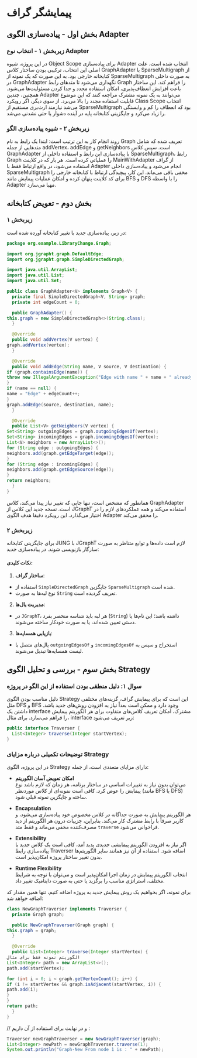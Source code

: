 # پیمایشگر گراف

## بخش اول - پیاده‌سازی الگوی Adapter

### زیربخش ۱ - انتخاب نوع Adapter

در این پروژه، شیوه Object Scope برای پیاده‌سازی Adapter انتخاب شده است. علت اصلی این انتخاب، ترکیبی بودن ساختار کلاس GraphAdapter با SparseMultigraph از کتابخانه خارجی بود. به این صورت که یک نمونه از SparseMultigraph به صورت داخلی در GraphAdapter نگهداری می‌شود تا متدهای رابط Graph را فراهم کند. این ساختار باعث افزایش انعطاف‌پذیری، امکان استفاده مجدد و جدا کردن مسئولیت‌ها می‌شود. همچنین، چندین Adapter می‌توانند به یک نمونه مشترک مراجعه کنند که این موضوع قابلیت استفاده مجدد را بالا می‌برد. از سوی دیگر، اگر رویکرد Class Scope انتخاب می‌شد نیازمند ارث‌بری مستقیم از SparseMultigraph بود که انعطاف را کم و وابستگی را زیاد می‌کرد و جایگزینی کتابخانه پایه در آینده دشوار یا حتی نشدنی می‌شد.

### زیربخش ۲ - شیوه پیاده‌سازی الگو

روند انجام کار به این ترتیب است: ابتدا یک رابط به نام Graph<V> تعریف شده که شامل متدهایی از جمله addVertex، addEdge و getNeighbors است. سپس کلاس GraphAdapter با پیاده‌سازی این رابط و استفاده داخلی از SparseMultigraph، رابط Graph را عملیاتی کرده است. هر بار که در کلاینت MainWithAdapter از گراف استفاده می‌شود، در واقع ارتباط فقط با Adapter انجام می‌شود و پیاده‌سازی داخلی SparseMultigraph مخفی باقی می‌ماند. این کار، پیچیدگی ارتباط با کتابخانه خارجی را برای کد کلاینت پنهان کرده و امکان عملیات پیمایش مانند BFS و DFS را با واسطه Adapter مهیا می‌سازد.

## بخش دوم - تعویض کتابخانه

### زیربخش ۱

در زیر، پیاده‌سازی جدید با تغییر کتابخانه آورده شده است:

```java
package org.example.LibraryChange.Graph;

import org.jgrapht.graph.DefaultEdge;
import org.jgrapht.graph.SimpleDirectedGraph;

import java.util.ArrayList;
import java.util.List;
import java.util.Set;

public class GraphAdapter<V> implements Graph<V> {
  private final SimpleDirectedGraph<V, String> graph;
  private int edgeCount = 0;

  public GraphAdapter() {
this.graph = new SimpleDirectedGraph<>(String.class);
  }

  @Override
  public void addVertex(V vertex) {
graph.addVertex(vertex);
  }

  @Override
  public void addEdge(String name, V source, V destination) {
if (graph.containsEdge(name)) {
throw new IllegalArgumentException("Edge with name " + name + " already exists");
}
if (name == null) {
name = "Edge" + edgeCount++;
}
graph.addEdge(source, destination, name);
  }

  @Override
  public List<V> getNeighbors(V vertex) {
Set<String> outgoingEdges = graph.outgoingEdgesOf(vertex);
Set<String> incomingEdges = graph.incomingEdgesOf(vertex);
List<V> neighbors = new ArrayList<>();
for (String edge : outgoingEdges) {
neighbors.add(graph.getEdgeTarget(edge));
}
for (String edge : incomingEdges) {
neighbors.add(graph.getEdgeSource(edge));
}
return neighbors;
  }
}
```

همانطور که مشخص است، تنها جایی که تغییر نیاز پیدا می‌کند، کلاس GraphAdapter است. نسخه جدید این کلاس از JGraphT استفاده می‌کند و همه عملکردهای لازم را در اختیار می‌گذارد. این رویکرد دقیقا هدف الگوی Adapter را محقق می‌کند.

### زیربخش ۲

برای جایگزینی کتابخانه JUNG با JGraphT لازم است داده‌ها و توابع متناظر به صورت سازگار بازنویسی شوند. در پیاده‌سازی جدید:

#### نکات کلیدی:
1. **ساختار گراف**:
- استفاده از `SimpleDirectedGraph` جایگزین `SparseMultigraph` شده است.
- نوع لبه‌ها به صورت `String` تعریف گردیده است.

2. **مدیریت یال‌ها**:
- در `JGraphT`، هر لبه باید شناسه منحصر بفرد (`String`) داشته باشد؛ این نام‌ها یا دستی تعیین شده‌اند، یا به صورت خودکار ساخته می‌شوند.

3. **بازیابی همسایه‌ها**:
- یال‌های متصل با `outgoingEdgesOf` و `incomingEdgesOf` استخراج و سپس به لیست همسایه‌ها تبدیل می‌شوند.

## بخش سوم - بررسی و تحلیل الگوی Strategy

### سوال ۱: دلیل منطقی بودن استفاده از این الگو در پروژه

دلیل مناسب بودن الگوی Strategy این است که برای پیمایش گراف، گزینه‌های مختلفی مثل DFS و BFS وجود دارد و ممکن است بعداً نیاز به افزودن روش‌های جدید باشد. داشتن یک interface مشترک، امکان تعریف کلاس‌های متفاوت برای هر الگوریتم پیمایش را فراهم می‌سازد. برای مثال، interface زیر تعریف می‌شود:

```java
public interface Traverser {
  List<Integer> traverse(Integer startVertex);
}
```

### توضیحات تکمیلی درباره مزایای Strategy

در این پروژه، الگوی Strategy دارای مزایای متعددی است، از جمله:
 
- **امکان تعویض آسان الگوریتم**  
می‌توان بدون نیاز به تغییرات اساسی در ساختار برنامه، هر زمان که لازم باشد نوع پیمایش را عوض کرد. کافی است نمونه‌ای از کلاس موردنظر (مانند BFS یا DFS) ساخته و جایگزین نمونه قبلی شود.

- **Encapsulation**  
هر الگوریتم پیمایش به صورت جداگانه در کلاس مخصوص خود پیاده‌سازی می‌شود، و کاربر صرفاً با رابط مشترک کار می‌کند. بنابراین، جزییات درون هر الگوریتم از دید مصرف‌کننده مخفی می‌ماند و فقط متد `traverse` فراخوانی می‌شود.

- **Extensibility**  
اگر نیاز به افزودن الگوریتم پیمایشی جدیدی پدید آمد، کافی است یک کلاس جدید با پیاده‌سازی رابط Traverser اضافه شود. استفاده از آن نیز همانند سایر الگوریتم‌ها بدون تغییر ساختار پروژه امکان‌پذیر است.

- **Runtime Flexibility**  
انتخاب الگوریتم پیمایش در زمان اجرا امکان‌پذیر است و می‌توان با توجه به شرایط مختلف، استراتژی مناسب را برگزید یا حتی به صورت داینامیک تغییر داد.

برای نمونه، اگر بخواهیم یک روش پیمایش جدید به پروژه اضافه کنیم، تنها همین مقدار کد اضافه خواهد شد:

```java
class NewGraphTraverser implements Traverser {
  private Graph graph;

  public NewGraphTraverser(Graph graph) {
this.graph = graph;
  }

  @Override
  public List<Integer> traverse(Integer startVertex) {
الگوریتم نمونه فقط برای مثال
List<Integer> path = new ArrayList<>();
path.add(startVertex);

for (int i = 0; i < graph.getVertexCount(); i++) {
if (i != startVertex && graph.isAdjacent(startVertex, i)) {
path.add(i);
}
}
return path;
  }
}
```

// و در نهایت برای استفاده از آن داریم :
```java
Traverser newGraphTraverser = new NewGraphTraverser(graph);
List<Integer> newPath = newGraphTraverser.traverse(1);
System.out.println("Graph-New From node 1 is : " + newPath);
```
